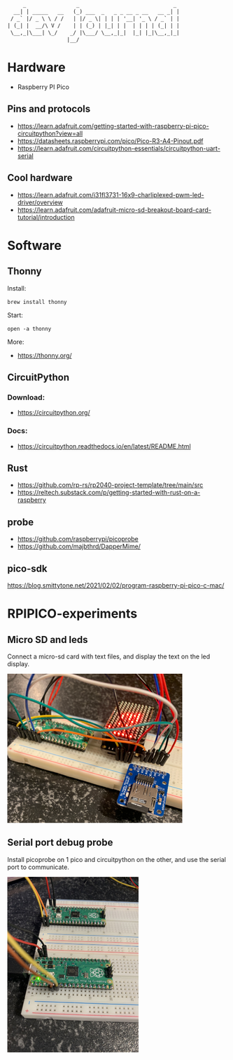 ```
     _                _                              _ 
  __| | _____   __   (_) ___  _   _ _ __ _ __   __ _| |
 / _` |/ _ \ \ / /   | |/ _ \| | | | '__| '_ \ / _` | |
| (_| |  __/\ V /    | | (_) | |_| | |  | | | | (_| | |
 \__,_|\___| \_/    _/ |\___/ \__,_|_|  |_| |_|\__,_|_|
                   |__/                                
```

# Hardware

* Raspberry PI Pico

## Pins and protocols
* https://learn.adafruit.com/getting-started-with-raspberry-pi-pico-circuitpython?view=all
* https://datasheets.raspberrypi.com/pico/Pico-R3-A4-Pinout.pdf
* https://learn.adafruit.com/circuitpython-essentials/circuitpython-uart-serial

## Cool hardware
* https://learn.adafruit.com/i31fl3731-16x9-charliplexed-pwm-led-driver/overview
* https://learn.adafruit.com/adafruit-micro-sd-breakout-board-card-tutorial/introduction


# Software

## Thonny

Install:
```
brew install thonny
```

Start:
```
open -a thonny
```

More:
* https://thonny.org/


## CircuitPython

### Download:
* https://circuitpython.org/

### Docs:
* https://circuitpython.readthedocs.io/en/latest/README.html

## Rust
* https://github.com/rp-rs/rp2040-project-template/tree/main/src
* https://reltech.substack.com/p/getting-started-with-rust-on-a-raspberry


## probe
* https://github.com/raspberrypi/picoprobe
* https://github.com/majbthrd/DapperMime/

## pico-sdk
https://blog.smittytone.net/2021/02/02/program-raspberry-pi-pico-c-mac/

# RPIPICO-experiments

## Micro SD and leds
Connect a micro-sd card with text files, and display the text on the led display.

![Leds and sdcard](./ledsdcard.png)

## Serial port debug probe

Install picoprobe on 1 pico and circuitpython on the other, and use the serial port to communicate.

![2 picos and serial](./serialport.jpg)

